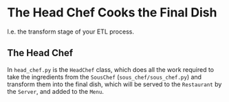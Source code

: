 # The Head Chef Cooks the Final Dish
I.e. the transform stage of your ETL process.

## The Head Chef
In `head_chef.py` is the `HeadChef` class, which does all the work required to take
 the ingredients from the `SousChef` (`sous_chef/sous_chef.py`) and transform them
  into the
  final dish, which
  will be served to the `Restaurant` by the `Server`, and added to the `Menu`.
  
